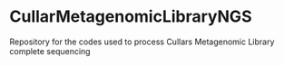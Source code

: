 # CullarMetagenomicLibraryNGS
Repository for the codes used to process Cullars Metagenomic Library complete sequencing
